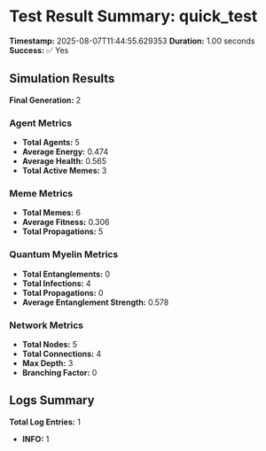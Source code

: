 # Test Result Summary: quick_test

**Timestamp:** 2025-08-07T11:44:55.629353
**Duration:** 1.00 seconds
**Success:** ✅ Yes

## Simulation Results

**Final Generation:** 2

### Agent Metrics
- **Total Agents:** 5
- **Average Energy:** 0.474
- **Average Health:** 0.565
- **Total Active Memes:** 3

### Meme Metrics
- **Total Memes:** 6
- **Average Fitness:** 0.306
- **Total Propagations:** 5

### Quantum Myelin Metrics
- **Total Entanglements:** 0
- **Total Infections:** 4
- **Total Propagations:** 0
- **Average Entanglement Strength:** 0.578

### Network Metrics
- **Total Nodes:** 5
- **Total Connections:** 4
- **Max Depth:** 3
- **Branching Factor:** 0

## Logs Summary
**Total Log Entries:** 1
- **INFO:** 1
